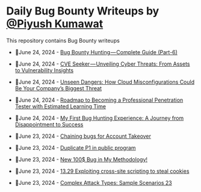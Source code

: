 # Daily Bug Bounty Writeups by [@Piyush Kumawat](https://twitter.com/piyush_supiy) 
This repository contains Bug Bounty writeups

<!-- BLOG-POST-LIST:START -->
 - 💯June 24, 2024 - [Bug Bounty Hunting — Complete Guide &lpar;Part-6&rpar;](https://medium.com/@rafid19/bug-bounty-hunting-complete-guide-part-6-2ad674553fa0?source=rss------bug_bounty-5) 

 - 💯June 24, 2024 - [CVE Seeker — Unveiling Cyber Threats: From Assets to Vulnerability Insights](https://anmolksachan.medium.com/cve-seeker-unveiling-cyber-threats-from-assets-to-vulnerability-insights-b4b485a7aefb?source=rss------bug_bounty-5) 

 - 💯June 24, 2024 - [Unseen Dangers: How Cloud Misconfigurations Could Be Your Company’s Biggest Threat](https://medium.com/@paritoshblogs/unseen-dangers-how-cloud-misconfigurations-could-be-your-companys-biggest-threat-c1ed86b10093?source=rss------bug_bounty-5) 

 - 💯June 24, 2024 - [Roadmap to Becoming a Professional Penetration Tester with Estimated Learning Time](https://medium.com/@cuncis/roadmap-to-becoming-a-professional-penetration-tester-with-estimated-learning-time-d352bdd43fbe?source=rss------bug_bounty-5) 

 - 💯June 24, 2024 - [My First Bug Hunting Experience: A Journey from Disappointment to Success](https://b0mk35h.medium.com/my-first-bug-hunting-experience-a-journey-from-disappointment-to-success-ae92c222a0d0?source=rss------bug_bounty-5) 

 - 💯June 23, 2024 - [Chaining bugs for Account Takeover](https://medium.com/@hbenja47/chaining-bugs-for-account-takeover-0b90a2d952af?source=rss------bug_bounty-5) 

 - 💯June 23, 2024 - [Duplicate P1 in public program](https://medium.com/@mohamed.yasser442200/duplicate-p1-in-public-program-aa9ade8f61c3?source=rss------bug_bounty-5) 

 - 💯June 23, 2024 - [New 100$ Bug in My Methodology!](https://medium.com/@rewmcode/new-100-bug-in-my-methodology-60d99f0dafe2?source=rss------bug_bounty-5) 

 - 💯June 23, 2024 - [13.29 Exploiting cross-site scripting to steal cookies](https://cyberw1ng.medium.com/13-29-exploiting-cross-site-scripting-to-steal-cookies-21c7d5851ea3?source=rss------bug_bounty-5) 

 - 💯June 23, 2024 - [Complex Attack Types: Sample Scenarios 23](https://medium.com/@brsdncr/complex-attack-types-sample-scenarios-23-c0079166f4d9?source=rss------bug_bounty-5) 
<!-- BLOG-POST-LIST:END -->
